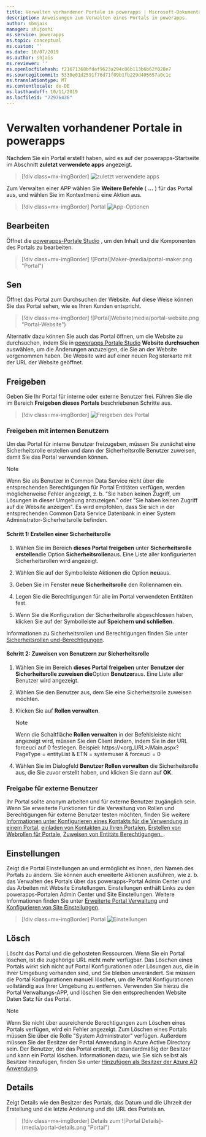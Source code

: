```yaml
---
title: Verwalten vorhandener Portale in powerapps | Microsoft-Dokumentation
description: Anweisungen zum Verwalten eines Portals in powerapps.
author: sbmjais
manager: shujoshi
ms.service: powerapps
ms.topic: conceptual
ms.custom: ''
ms.date: 10/07/2019
ms.author: shjais
ms.reviewer: ''
ms.openlocfilehash: f21671368bfdaf9623a294c86b113b6b62f028e7
ms.sourcegitcommit: 5338e01d2591f76d71f09b1fb229d405657a0c1c
ms.translationtype: MT
ms.contentlocale: de-DE
ms.lasthandoff: 10/11/2019
ms.locfileid: "72976436"
---
```

# <a name="manage-existing-portals-in-powerapps"></a>Verwalten vorhandener Portale in powerapps

Nachdem Sie ein Portal erstellt haben, wird es auf der powerapps-Startseite im Abschnitt **zuletzt verwendete apps** angezeigt.

> [!div class=mx-imgBorder]
> ![](media/recent-apps.png "zuletzt verwendete") apps  

Zum Verwalten einer APP wählen Sie **Weitere Befehle** ( **...** ) für das Portal aus, und wählen Sie im Kontextmenü eine Aktion aus.

> [!div class=mx-imgBorder]
> Portal ![App-Optionen](media/portal-app-options.png "Portal App-Optionen")  

## <a name="edit"></a>Bearbeiten

Öffnet die [powerapps-Portale Studio](portal-designer-anatomy.md) , um den Inhalt und die Komponenten des Portals zu bearbeiten.  

> [!div class=mx-imgBorder]
> ![Portal]Maker-(media/portal-maker.png "Portal")  

## <a name="browse"></a>Sen

Öffnet das Portal zum Durchsuchen der Website. Auf diese Weise können Sie das Portal sehen, wie es Ihren Kunden entspricht.

> [!div class=mx-imgBorder]
> ![Portal]Website(media/portal-website.png "Portal-Website")  

Alternativ dazu können Sie auch das Portal öffnen, um die Website zu durchsuchen, indem Sie in [powerapps Portale Studio](portal-designer-anatomy.md) **Website durchsuchen** auswählen, um die Änderungen anzuzeigen, die Sie an der Website vorgenommen haben. Die Website wird auf einer neuen Registerkarte mit der URL der Website geöffnet.

## <a name="share"></a>Freigeben

Geben Sie Ihr Portal für interne oder externe Benutzer frei. Führen Sie die im Bereich **Freigeben dieses Portals** beschriebenen Schritte aus.

> [!div class=mx-imgBorder]
> ![Freigeben des Portal](media/share-portal.png "Freigabe Portals")  

### <a name="share-with-internal-users"></a>Freigeben mit internen Benutzern

Um das Portal für interne Benutzer freizugeben, müssen Sie zunächst eine Sicherheitsrolle erstellen und dann der Sicherheitsrolle Benutzer zuweisen, damit Sie das Portal verwenden können.

> [!NOTE]
> Wenn Sie als Benutzer in Common Data Service nicht über die entsprechenden Berechtigungen für Portal Entitäten verfügen, werden möglicherweise Fehler angezeigt, z. b. "Sie haben keinen Zugriff, um Lösungen in dieser Umgebung anzuzeigen." oder "Sie haben keinen Zugriff auf die Website anzeigen". Es wird empfohlen, dass Sie sich in der entsprechenden Common Data Service Datenbank in einer System Administrator-Sicherheitsrolle befinden.

#### <a name="step-1-create-a-security-role"></a>Schritt 1: Erstellen einer Sicherheitsrolle

1.  Wählen Sie im Bereich **dieses Portal freigeben** unter **Sicherheitsrolle erstellen**die Option **Sicherheitsrollen**aus. Eine Liste aller konfigurierten Sicherheitsrollen wird angezeigt.

2.  Wählen Sie auf der Symbolleiste Aktionen die Option **neu**aus.

3.  Geben Sie im Fenster **neue Sicherheitsrolle** den Rollennamen ein.

4.  Legen Sie die Berechtigungen für alle im Portal verwendeten Entitäten fest.

5.  Wenn Sie die Konfiguration der Sicherheitsrolle abgeschlossen haben, klicken Sie auf der Symbolleiste auf **Speichern und schließen**.

Informationen zu Sicherheitsrollen und Berechtigungen finden Sie unter [Sicherheitsrollen und-Berechtigungen](https://docs.microsoft.com/dynamics365/customer-engagement/admin/security-roles-privileges).  

#### <a name="step-2-assign-users-to-the-security-role"></a>Schritt 2: Zuweisen von Benutzern zur Sicherheitsrolle

1.  Wählen Sie im Bereich **dieses Portal freigeben** unter **Benutzer der Sicherheitsrolle zuweisen die**Option **Benutzer**aus. Eine Liste aller Benutzer wird angezeigt.

2.  Wählen Sie den Benutzer aus, dem Sie eine Sicherheitsrolle zuweisen möchten.

3.  Klicken Sie auf **Rollen verwalten**.

    > [!NOTE]
    > Wenn die Schaltfläche **Rollen verwalten** in der Befehlsleiste nicht angezeigt wird, müssen Sie den Client ändern, indem Sie in der URL forceuci auf 0 festlegen. Beispiel: https://&lt;org\_URL&gt;/Main.aspx? PageType = entityList & ETN = systemuser & forceuci = 0

4.  Wählen Sie im Dialogfeld **Benutzer Rollen verwalten** die Sicherheitsrolle aus, die Sie zuvor erstellt haben, und klicken Sie dann auf **OK**.

### <a name="share-with-external-users"></a>Freigabe für externe Benutzer

Ihr Portal sollte anonym arbeiten und für externe Benutzer zugänglich sein. Wenn Sie erweiterte Funktionen für die Verwaltung von Rollen und Berechtigungen für externe Benutzer testen möchten, finden Sie weitere [Informationen unter Konfigurieren eines Kontakts für die Verwendung in einem Portal](https://docs.microsoft.com/dynamics365/customer-engagement/portals/configure-contacts), [einladen von Kontakten zu Ihren Portalen](https://docs.microsoft.com/dynamics365/customer-engagement/portals/invite-contacts), [Erstellen von Webrollen für Portale](https://docs.microsoft.com/dynamics365/customer-engagement/portals/create-web-roles), [Zuweisen von Entitäts Berechtigungen. ](https://docs.microsoft.com/dynamics365/customer-engagement/portals/assign-entity-permissions).  

## <a name="settings"></a>Einstellungen

Zeigt die Portal Einstellungen an und ermöglicht es Ihnen, den Namen des Portals zu ändern. Sie können auch erweiterte Aktionen ausführen, wie z. b. das Verwalten des Portals über das powerapps-Portal Admin Center und das Arbeiten mit Website Einstellungen. Einstellungen enthält Links zu den powerapps-Portalen Admin Center und Site Einstellungen. Weitere Informationen finden Sie unter [Erweiterte Portal Verwaltung](admin/admin-overview.md) und [Konfigurieren von Site Einstellungen](configure/configure-site-settings.md).  

> [!div class=mx-imgBorder]
> Portal ![Einstellungen](media/portal-settings.png "Portal Einstellungen")  

## <a name="delete"></a>Lösch

Löscht das Portal und die gehosteten Ressourcen. Wenn Sie ein Portal löschen, ist die zugehörige URL nicht mehr verfügbar. Das Löschen eines Portals wirkt sich nicht auf Portal Konfigurationen oder Lösungen aus, die in Ihrer Umgebung vorhanden sind, und Sie bleiben unverändert.
Sie müssen die Portal Konfigurationen manuell löschen, um die Portal Konfigurationen vollständig aus Ihrer Umgebung zu entfernen. Verwenden Sie hierzu die Portal Verwaltungs-APP, und löschen Sie den entsprechenden Website Daten Satz für das Portal.

> [!NOTE]
> Wenn Sie nicht über ausreichende Berechtigungen zum Löschen eines Portals verfügen, wird ein Fehler angezeigt. Zum Löschen eines Portals müssen Sie über die Rolle "System Administrator" verfügen. Außerdem müssen Sie der Besitzer der Portal Anwendung in Azure Active Directory sein. Der Benutzer, der das Portal erstellt, ist standardmäßig der Besitzer und kann ein Portal löschen. Informationen dazu, wie Sie sich selbst als Besitzer hinzufügen, finden Sie unter [Hinzufügen als Besitzer der Azure AD Anwendung](https://docs.microsoft.com/en-us/dynamics365/customer-engagement/portals/manage-portal#to-add-yourself-as-an-owner-of-the-azure-ad-application).

## <a name="details"></a>Details

Zeigt Details wie den Besitzer des Portals, das Datum und die Uhrzeit der Erstellung und die letzte Änderung und die URL des Portals an.

> [!div class=mx-imgBorder]
> Details zum ![Portal Details]-(media/portal-details.png "Portal")  

